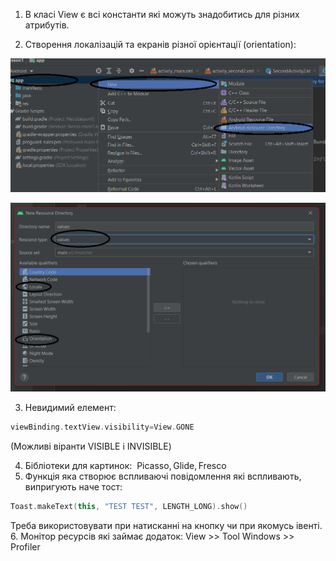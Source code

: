 1.  В класі View є всі константи які можуть знадобитись для різних атрибутів. 
    
2.  Створення локалізацій та екранів різної орієнтації (orientation):

![alt text](002-1.png "Title")

![alt text](002-2.png  "Title")

3. Невидимий елемент:
```kotlin
viewBinding.textView.visibility=View.GONE
```
(Можливі віранти VISIBLE i INVISIBLE)

4. Бібліотеки для картинок:  Picasso, Glide, Fresco
5. Функція яка створює вспливаючі повідомлення які вспливають, випригують наче тост: 
```kotlin
Toast.makeText(this, "TEST TEST", LENGTH_LONG).show() 
```
Треба використовувати при натисканні на кнопку чи при якомусь івенті.
6. Монітор ресурсів які займає додаток: View >> Tool Windows >> Profiler